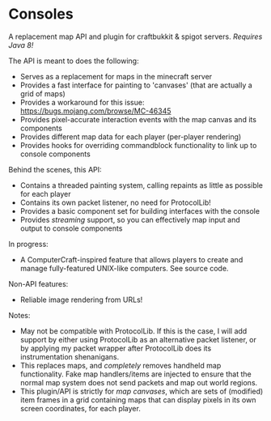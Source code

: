 # Consoles
A replacement map API and plugin for craftbukkit &amp; spigot servers. *Requires Java 8!*

The API is meant to does the following:

- Serves as a replacement for maps in the minecraft server
- Provides a fast interface for painting to 'canvases' (that are actually a grid of maps)
- Provides a workaround for this issue: https://bugs.mojang.com/browse/MC-46345
- Provides pixel-accurate interaction events with the map canvas and its components
- Provides different map data for each player (per-player rendering)
- Provides hooks for overriding commandblock functionality to link up to console components

Behind the scenes, this API:

- Contains a threaded painting system, calling repaints as little as possible for each player
- Contains its own packet listener, no need for ProtocolLib!
- Provides a basic component set for building interfaces with the console
- Provides _streaming_ support, so you can effectively map input and output to console components

In progress:

- A ComputerCraft-inspired feature that allows players to create and manage fully-featured UNIX-like computers. See source code.

Non-API features:

- Reliable image rendering from URLs!

Notes:
 - May not be compatible with ProtocolLib. If this is the case, I will add support by either using ProtocolLib as an alternative packet listener, or by applying my packet wrapper after ProtocolLib does its instrumentation shenanigans.
 - This replaces maps, and _completely_ removes handheld map functionality. Fake map handlers/items are injected to ensure that the normal map system does not send packets and map out world regions.
 - This plugin/API is strictly for _map canvases_, which are sets of (modified) item frames in a grid containing maps that can display pixels in its own screen coordinates, for each player.
